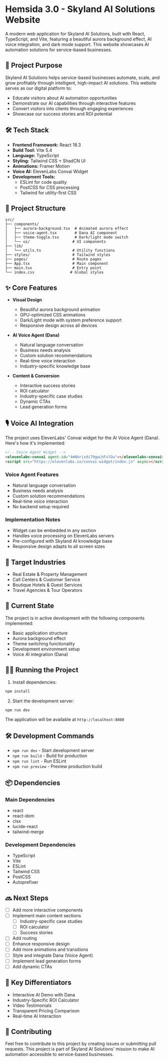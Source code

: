 # Hemsida 3.0 - Skyland AI Solutions Website

A modern web application for Skyland AI Solutions, built with React, TypeScript, and Vite, featuring a beautiful aurora background effect, AI voice integration, and dark mode support. This website showcases AI automation solutions for service-based businesses.

## 🎯 Project Purpose

Skyland AI Solutions helps service-based businesses automate, scale, and grow profitably through intelligent, high-impact AI solutions. This website serves as our digital platform to:
- Educate visitors about AI automation opportunities
- Demonstrate our AI capabilities through interactive features
- Convert visitors into clients through engaging experiences
- Showcase our success stories and ROI potential

## 🛠️ Tech Stack

- **Frontend Framework:** React 18.3
- **Build Tool:** Vite 5.4
- **Language:** TypeScript
- **Styling:** Tailwind CSS + ShadCN UI
- **Animations:** Framer Motion
- **Voice AI:** ElevenLabs Convai Widget
- **Development Tools:**
  - ESLint for code quality
  - PostCSS for CSS processing
  - Tailwind for utility-first CSS

## 📁 Project Structure

```
src/
├── components/
│   ├── aurora-background.tsx  # Animated aurora effect
│   ├── voice-agent.tsx        # Dana AI component
│   ├── theme-toggle.tsx       # Dark/light mode switch
│   └── ui/                   # UI components
├── lib/
│   └── utils.ts              # Utility functions
├── styles/                   # Tailwind styles
├── pages/                    # Route pages
├── App.tsx                   # Main component
├── main.tsx                  # Entry point
└── index.css                # Global styles
```

## ✨ Core Features

- **Visual Design**
  - Beautiful aurora background animation
  - GPU-optimized CSS animations
  - Dark/Light mode with system preference support
  - Responsive design across all devices

- **AI Voice Agent (Dana)**
  - Natural language conversation
  - Business needs analysis
  - Custom solution recommendations
  - Real-time voice interaction
  - Industry-specific knowledge base

- **Content & Conversion**
  - Interactive success stories
  - ROI calculator
  - Industry-specific case studies
  - Dynamic CTAs
  - Lead generation forms

## 🎙️ Voice AI Integration

The project uses ElevenLabs' Convai widget for the AI Voice Agent (Dana). Here's how it's implemented:

```html
<!-- Voice Agent Widget -->
<elevenlabs-convai agent-id="4mN4rizdi79gwLhFxlOu"></elevenlabs-convai>
<script src="https://elevenlabs.io/convai-widget/index.js" async></script>
```

### Voice Agent Features
- Natural language conversation
- Business needs analysis
- Custom solution recommendations
- Real-time voice interaction
- No backend setup required

### Implementation Notes
- Widget can be embedded in any section
- Handles voice processing on ElevenLabs servers
- Pre-configured with Skyland AI knowledge base
- Responsive design adapts to all screen sizes

## 🎯 Target Industries

- Real Estate & Property Management
- Call Centers & Customer Service
- Boutique Hotels & Guest Services
- Travel Agencies & Tour Operators

## 🚀 Current State

The project is in active development with the following components implemented:
- Basic application structure
- Aurora background effect
- Theme switching functionality
- Development environment setup
- Voice AI integration (Dana)

## 🏃‍♂️ Running the Project

1. Install dependencies:
```bash
npm install
```

2. Start the development server:
```bash
npm run dev
```

The application will be available at `http://localhost:8080`

## 🛠️ Development Commands

- `npm run dev` - Start development server
- `npm run build` - Build for production
- `npm run lint` - Run ESLint
- `npm run preview` - Preview production build

## 📦 Dependencies

### Main Dependencies
- react
- react-dom
- clsx
- lucide-react
- tailwind-merge

### Development Dependencies
- TypeScript
- Vite
- ESLint
- Tailwind CSS
- PostCSS
- Autoprefixer

## 🔜 Next Steps

- [ ] Add more interactive components
- [ ] Implement main content sections
  - [ ] Industry-specific case studies
  - [ ] ROI calculator
  - [ ] Success stories
- [ ] Add routing
- [ ] Enhance responsive design
- [ ] Add more animations and transitions
- [ ] Style and integrate Dana (Voice Agent)
- [ ] Implement lead generation forms
- [ ] Add dynamic CTAs

## 🌟 Key Differentiators

- Interactive AI Demo with Dana
- Industry-Specific ROI Calculator
- Video Testimonials
- Transparent Pricing Comparison
- Real-time AI Interaction

## 🤝 Contributing

Feel free to contribute to this project by creating issues or submitting pull requests. This project is part of Skyland AI Solutions' mission to make AI automation accessible to service-based businesses. 